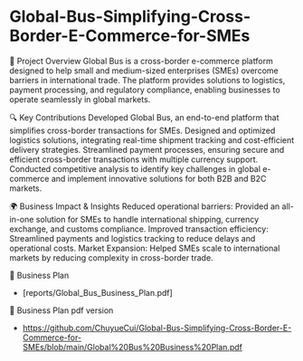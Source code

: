 # Global-Bus-Simplifying-Cross-Border-E-Commerce-for-SMEs

📌 Project Overview
Global Bus is a cross-border e-commerce platform designed to help small and medium-sized enterprises (SMEs) overcome barriers in international trade. The platform provides solutions to logistics, payment processing, and regulatory compliance, enabling businesses to operate seamlessly in global markets.

🔍 Key Contributions
Developed Global Bus, an end-to-end platform that simplifies cross-border transactions for SMEs.
Designed and optimized logistics solutions, integrating real-time shipment tracking and cost-efficient delivery strategies.
Streamlined payment processes, ensuring secure and efficient cross-border transactions with multiple currency support.
Conducted competitive analysis to identify key challenges in global e-commerce and implement innovative solutions for both B2B and B2C markets.

🌍 Business Impact & Insights
Reduced operational barriers: Provided an all-in-one solution for SMEs to handle international shipping, currency exchange, and customs compliance.
Improved transaction efficiency: Streamlined payments and logistics tracking to reduce delays and operational costs.
Market Expansion: Helped SMEs scale to international markets by reducing complexity in cross-border trade.

📄 Business Plan  
- [reports/Global_Bus_Business_Plan.pdf]

📄 Business Plan pdf version 
- https://github.com/ChuyueCui/Global-Bus-Simplifying-Cross-Border-E-Commerce-for-SMEs/blob/main/Global%20Bus%20Business%20Plan.pdf


